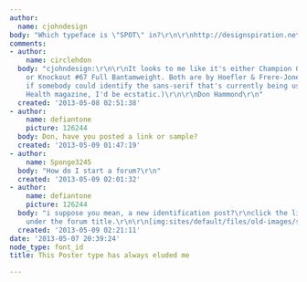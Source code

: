 ```yaml
---
author:
  name: cjohndesign
body: "Which typeface is \"SPOT\" in?\r\n\r\nhttp://designspiration.net/image/4086736541830/"
comments:
- author:
    name: circlehdon
  body: "cjohndesign:\r\n\r\nIt looks to me like it's either Champion Gothic Featherweight,
    or Knockout #67 Full Bantamweight. Both are by Hoefler & Frere-Jones:\r\nhttp://www.typography.com/fonts/font_styles.php?productLineID=100002\r\n\r\n(Now
    if somebody could identify the sans-serif that's currently being used in Men's
    Health magazine, I'd be ecstatic.)\r\n\r\nDon Hammond\r\n"
  created: '2013-05-08 02:51:38'
- author:
    name: defiantone
    picture: 126244
  body: Don, have you posted a link or sample?
  created: '2013-05-09 01:47:19'
- author:
    name: Sponge3245
  body: "How do I start a forum?\r\n"
  created: '2013-05-09 02:01:32'
- author:
    name: defiantone
    picture: 126244
  body: "i suppose you mean, a new identification post?\r\nclick the link at the top,
    under the forum title.\r\n\r\n[img:sites/default/files/old-images/snap_6175.png]"
  created: '2013-05-09 02:21:11'
date: '2013-05-07 20:39:24'
node_type: font_id
title: This Poster type has always eluded me

---
```

